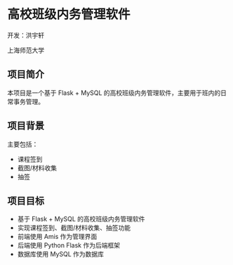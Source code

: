 # 高校班级内务管理软件

开发：洪宇轩

上海师范大学

## 项目简介

本项目是一个基于 Flask + MySQL 的高校班级内务管理软件，主要用于班内的日常事务管理。

## 项目背景

主要包括：

- 课程签到
- 截图/材料收集
- 抽签

## 项目目标

- 基于 Flask + MySQL 的高校班级内务管理软件
- 实现课程签到、截图/材料收集、抽签功能
- 前端使用 Amis 作为管理界面
- 后端使用 Python Flask 作为后端框架
- 数据库使用 MySQL 作为数据库
